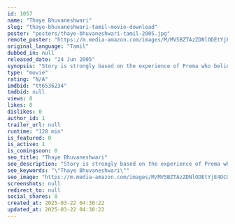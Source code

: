 ```yaml
---
id: 1057
name: "Thaye Bhuvaneshwari"
slug: "thaye-bhuvaneshwari-tamil-movie-download"
poster: "posters/thaye-bhuvaneshwari-tamil-2005.jpg"
remote_poster: "https://m.media-amazon.com/images/M/MV5BZTAzZDNlODEtYjE4OC00NTU1LWE5MzMtN2RmYzc0ZmU2ZDBjXkEyXkFqcGdeQXVyNTM3MDMyMDQ@._V1_SX300.jpg"
original_language: "Tamil"
dubbed_in: null
released_date: "24 Jun 2005"
synopsis: "Story is strongly based on the experience of Prema who believes in the goddess with her heart. Despite being completely devoted, she is forced to submission by an evil man Anandraj who's deep into the world of dark magic. Everything "
type: "movie"
rating: "N/A"
imdbid: "tt6536234"
tmdbid: null
views: 0
likes: 0
dislikes: 0
author_id: 1
trailer_url: null
runtime: "128 min"
is_featured: 0
is_active: 1
is_comingsoon: 0
seo_title: "Thaye Bhuvaneshwari"
seo_description: "Story is strongly based on the experience of Prema who believes in the goddess with her heart. Despite being completely devoted, she is forced to submission by an evil man Anandraj who's deep into the world of dark magic. Everything "
seo_keywords: "\"Thaye Bhuvaneshwari\""
seo_image: "https://m.media-amazon.com/images/M/MV5BZTAzZDNlODEtYjE4OC00NTU1LWE5MzMtN2RmYzc0ZmU2ZDBjXkEyXkFqcGdeQXVyNTM3MDMyMDQ@._V1_SX300.jpg"
screenshots: null
redirect_to: null
social_shares: 0
created_at: 2025-03-22 04:30:22
updated_at: 2025-03-22 04:30:22
---
```


